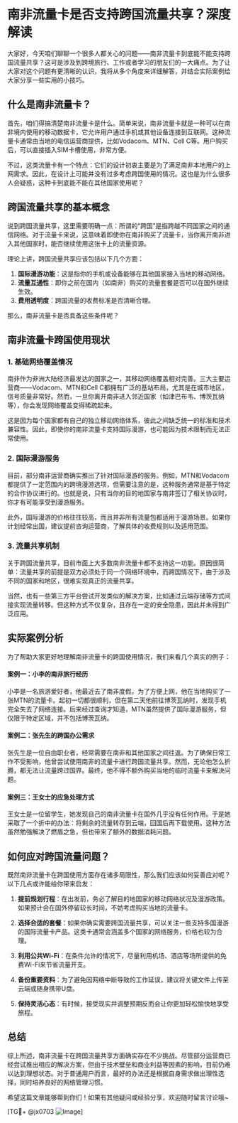 # 南非流量卡是否支持跨国流量共享？深度解读

大家好，今天咱们聊聊一个很多人都关心的问题——南非流量卡到底能不能支持跨国流量共享？这可是涉及到跨境旅行、工作或者学习的朋友们的一大痛点。为了让大家对这个问题有更清晰的认识，我将从多个角度来详细解答，并结合实际案例给大家分享一些实用的小技巧。

## 什么是南非流量卡？

首先，咱们得搞清楚南非流量卡是什么。简单来说，南非流量卡就是一种可以在南非境内使用的移动数据卡，它允许用户通过手机或其他设备连接到互联网。这种流量卡通常由当地的电信运营商提供，比如Vodacom、MTN、Cell C等。用户购买后，可以直接插入SIM卡槽使用，非常方便。

不过，这类流量卡有一个特点：它们的设计初衷主要是为了满足南非本地用户的上网需求。因此，在设计上可能并没有过多考虑跨国使用的情况。这也是为什么很多人会疑惑，这种卡到底能不能在其他国家使用呢？

## 跨国流量共享的基本概念

说到跨国流量共享，这里需要明确一点：所谓的“跨国”是指跨越不同国家之间的通信网络。对于流量卡来说，这意味着即使你在南非购买了流量卡，当你离开南非进入其他国家时，能否继续使用这张卡上的流量资源。

理论上讲，跨国流量共享应该包括以下几个方面：

1. **国际漫游功能**：这是指你的手机或设备能够在其他国家接入当地的移动网络。
2. **流量互通性**：即你之前在国内（如南非）购买的流量套餐是否可以在国外继续生效。
3. **费用透明度**：跨国流量的收费标准是否清晰合理。

那么，南非流量卡是否具备这些条件呢？

## 南非流量卡跨国使用现状

### 1. 基础网络覆盖情况

南非作为非洲大陆经济最发达的国家之一，其移动网络覆盖相对完善。三大主要运营商——Vodacom、MTN和Cell C都拥有广泛的基站布局，尤其是在城市地区，信号质量非常好。然而，一旦你离开南非进入邻近国家（如津巴布韦、博茨瓦纳等），你会发现网络覆盖变得稀疏起来。

这是因为每个国家都有自己的独立移动网络体系，彼此之间缺乏统一的标准和技术兼容性。因此，即使你的南非流量卡支持国际漫游，也可能因为技术限制而无法正常使用。

### 2. 国际漫游服务

目前，部分南非运营商确实推出了针对国际漫游的服务。例如，MTN和Vodacom都提供了一定范围内的跨境漫游选项，但需要注意的是，这种服务通常是基于特定的合作协议进行的。也就是说，只有当你的目的地国家与南非签订了相关协议时，你才有可能享受到漫游服务。

此外，国际漫游的价格往往较高，而且并非所有流量包都适用于漫游场景。如果你计划经常出国，建议提前咨询运营商，了解具体的收费规则以及适用范围。

### 3. 流量共享机制

关于跨国流量共享，目前市面上大多数南非流量卡都不支持这一功能。原因很简单：流量共享的前提是双方必须处于同一个网络环境中，而跨国情况下，由于涉及不同的国家和地区，很难实现真正的流量共享。

当然，也有一些第三方平台尝试开发类似的解决方案，比如通过云端存储等方式间接实现流量转移。但这种方式不仅复杂，且存在一定的安全隐患，因此并未得到广泛应用。

## 实际案例分析

为了帮助大家更好地理解南非流量卡的跨国使用情况，我们来看几个真实的例子：

#### 案例一：小李的南非旅行经历

小李是一名旅游爱好者，他最近去了南非度假。为了方便上网，他在当地购买了一张MTN的流量卡。起初一切都很顺利，但在第二天他前往博茨瓦纳时，发现手机完全失去了网络连接。后来经过查询才知道，MTN虽然提供了国际漫游服务，但仅限于特定区域，并不包括博茨瓦纳。

#### 案例二：张先生的跨国办公需求

张先生是一位自由职业者，经常需要在南非和其他国家之间往返。为了确保日常工作不受影响，他曾尝试使用南非的流量卡进行跨国流量共享。然而，无论他怎么折腾，都无法让流量跨过国界。最终，他不得不额外购买当地的临时流量卡来解决问题。

#### 案例三：王女士的应急处理方式

王女士是一位留学生，她发现自己的南非流量卡在国外几乎没有任何作用。于是她采取了一个折中的办法：将剩余的流量转存到云端，回国后再下载使用。这种方法虽然勉强解决了燃眉之急，但也带来了额外的数据消耗问题。

## 如何应对跨国流量问题？

既然南非流量卡在跨国使用方面存在诸多局限性，那么我们应该如何妥善应对呢？以下几点或许能给你带来启发：

1. **提前规划行程**：在出发前，务必了解目的地国家的移动网络状况及漫游政策。如果预计会在国外停留较长时间，不妨考虑购买当地的流量卡。

2. **选择合适的套餐**：如果你确实需要跨国流量共享，可以关注一些支持多国漫游的国际流量卡产品。这类卡通常会涵盖多个国家的网络服务，价格也较为合理。

3. **利用公共Wi-Fi**：在条件允许的情况下，尽量利用机场、酒店等场所提供的免费Wi-Fi来节省流量开支。

4. **备份重要资料**：为了避免因网络中断导致的工作延误，建议将关键文件上传至云端或随身携带U盘。

5. **保持灵活心态**：有时候，接受现实并调整预期反而会让你更加轻松愉快地享受旅程。

## 总结

综上所述，南非流量卡在跨国流量共享方面确实存在不少挑战。尽管部分运营商已经尝试推出相应的解决方案，但由于技术壁垒和商业利益等因素的影响，目前仍难以达到理想状态。对于普通用户而言，最好的办法还是根据自身需求做出理性选择，同时培养良好的网络管理习惯。

希望这篇文章能够帮到你们！如果有其他疑问或经验分享，欢迎随时留言讨论哦~

[TG💪+ @jx0703 ![Image](https://github.com/user-attachments/assets/dbca1d08-cadb-493c-b0ec-ad6f7a83f270)]